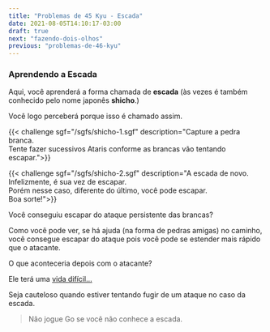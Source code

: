 ```yaml
---
title: "Problemas de 45 Kyu - Escada"
date: 2021-08-05T14:10:17-03:00
draft: true
next: "fazendo-dois-olhos"
previous: "problemas-de-46-kyu"
---
```


### Aprendendo a Escada

Aqui, você aprenderá a forma chamada de **escada** (às vezes é também conhecido pelo nome japonês **shicho**.)

Você logo perceberá porque isso é chamado assim.

{{< challenge sgf="/sgfs/shicho-1.sgf" description="Capture a pedra branca.<br />Tente fazer sucessivos Ataris conforme as brancas vão tentando escapar.">}} 

{{< challenge sgf="/sgfs/shicho-2.sgf" description="A escada de novo. Infelizmente, é sua vez de escapar.<br />Porém nesse caso, diferente do último, você pode escapar.<br />Boa sorte!">}}


Você conseguiu escapar do ataque persistente das brancas?

Como você pode ver, se há ajuda (na forma de pedras amigas) no caminho, você consegue escapar do ataque pois você pode se estender mais rápido que o atacante.

O que aconteceria depois com o atacante?

Ele terá uma [vida difícil...](/vida-dificil)

Seja cauteloso quando estiver tentando fugir de um ataque no caso da escada.

> Não jogue Go se você não conhece a escada.